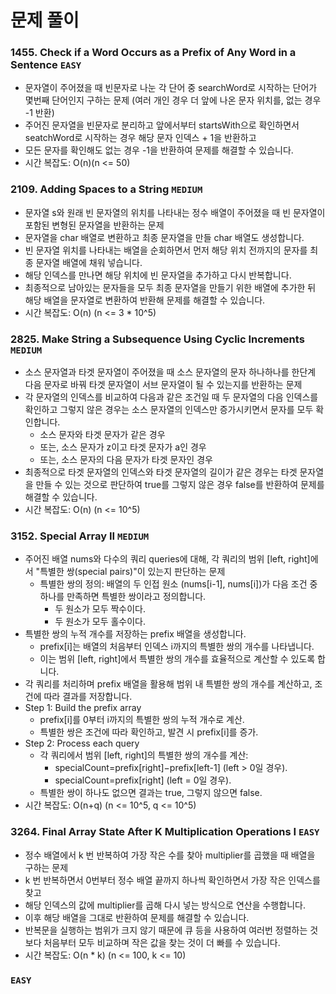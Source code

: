 # 문제 풀이

### 1455. Check if a Word Occurs as a Prefix of Any Word in a Sentence ```EASY```
- 문자열이 주어졌을 때 빈문자로 나눈 각 단어 중 searchWord로 시작하는 단어가 몇번째 단어인지 구하는 문제 (여러 개인 경우 더 앞에 나온 문자 위치를, 없는 경우 -1 반환)
- 주어진 문자열을 빈문자로 분리하고 앞에서부터 startsWith으로 확인하면서 seatchWord로 시작하는 경우 해당 문자 인덱스 + 1을 반환하고
- 모든 문자를 확인해도 없는 경우 -1을 반환하여 문제를 해결할 수 있습니다.
- 시간 복잡도: O(n)(n <= 50)

### 2109. Adding Spaces to a String ```MEDIUM```
- 문자열 s와 원래 빈 문자열의 위치를 나타내는 정수 배열이 주어졌을 때 빈 문자열이 포함된 변형된 문자열을 반환하는 문제
- 문자열을 char 배열로 변환하고 최종 문자열을 만들 char 배열도 생성합니다.
- 빈 문자열 위치를 나타내는 배열을 순회하면서 먼저 해당 위치 전까지의 문자를 최종 문자열 배열에 채워 넣습니다.
- 해당 인덱스를 만나면 해당 위치에 빈 문자열을 추가하고 다시 반복합니다.
- 최종적으로 남아있는 문자들을 모두 최종 문자열을 만들기 위한 배열에 추가한 뒤 해당 배열을 문자열로 변환하여 반환해 문제를 해결할 수 있습니다.
- 시간 복잡도: O(n) (n <= 3 * 10^5)

### 2825. Make String a Subsequence Using Cyclic Increments ```MEDIUM```
- 소스 문자열과 타겟 문자열이 주어졌을 때 소스 문자열의 문자 하나하나를 한단계 다음 문자로 바꿔 타겟 문자열이 서브 문자열이 될 수 있는지를 반환하는 문제
- 각 문자열의 인덱스를 비교하여 다음과 같은 조건일 때 두 문자열의 다음 인덱스를 확인하고 그렇지 않은 경우는 소스 문자열의 인덱스만 증가시키면서 문자를 모두 확인합니다.
  + 소스 문자와 타겟 문자가 같은 경우
  + 또는, 소스 문자가 z이고 타겟 문자가 a인 경우
  + 또는, 소스 문자의 다음 문자가 타겟 문자인 경우
- 최종적으로 타겟 문자열의 인덱스와 타겟 문자열의 길이가 같은 경우는 타겟 문자열을 만들 수 있는 것으로 판단하여 true를 그렇지 않은 경우 false를 반환하여 문제를 해결할 수 있습니다.
- 시간 복잡도: O(n) (n <= 10^5)

### 3152. Special Array II ```MEDIUM```
- 주어진 배열 nums와 다수의 쿼리 queries에 대해, 각 쿼리의 범위 [left, right]에서 "특별한 쌍(special pairs)"이 있는지 판단하는 문제
  + 특별한 쌍의 정의: 배열의 두 인접 원소 (nums[i-1], nums[i])가 다음 조건 중 하나를 만족하면 특별한 쌍이라고 정의합니다.
    - 두 원소가 모두 짝수이다.
    - 두 원소가 모두 홀수이다.
- 특별한 쌍의 누적 개수를 저장하는 prefix 배열을 생성합니다.
  + prefix[i]는 배열의 처음부터 인덱스 i까지의 특별한 쌍의 개수를 나타냅니다.
  + 이는 범위 [left, right]에서 특별한 쌍의 개수를 효율적으로 계산할 수 있도록 합니다.
- 각 쿼리를 처리하며 prefix 배열을 활용해 범위 내 특별한 쌍의 개수를 계산하고, 조건에 따라 결과를 저장합니다.
- Step 1: Build the prefix array
  + prefix[i]를 0부터 i까지의 특별한 쌍의 누적 개수로 계산.
  + 특별한 쌍은 조건에 따라 확인하고, 발견 시 prefix[i]를 증가.
- Step 2: Process each query
  + 각 쿼리에서 범위 [left, right]의 특별한 쌍의 개수를 계산:
    - specialCount=prefix[right]−prefix[left-1] (left > 0일 경우).
    - specialCount=prefix[right] (left = 0일 경우).
  + 특별한 쌍이 하나도 없으면 결과는 true, 그렇지 않으면 false.
- 시간 복잡도: O(n+q) (n <= 10^5, q <= 10^5)

### 3264. Final Array State After K Multiplication Operations I ```EASY```
- 정수 배열에서 k 번 반복하여 가장 작은 수를 찾아 multiplier를 곱했을 때 배열을 구하는 문제
- k 번 반복하면서 0번부터 정수 배열 끝까지 하나씩 확인하면서 가장 작은 인덱스를 찾고
- 해당 인덱스의 값에 multiplier를 곱해 다시 넣는 방식으로 연산을 수행합니다.
- 이후 해당 배열을 그대로 반환하여 문제를 해결할 수 있습니다.
- 반복문을 실행하는 범위가 크지 않기 때문에 큐 등을 사용하여 여러번 정렬하는 것보다 처음부터 모두 비교하며 작은 값을 찾는 것이 더 빠를 수 있습니다.
- 시간 복잡도: O(n * k) (n <= 100, k <= 10)

### ```EASY```


